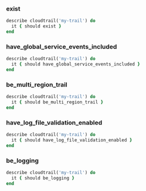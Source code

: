 ### exist

```ruby
describe cloudtrail('my-trail') do
  it { should exist }
end
```

### have_global_service_events_included

```ruby
describe cloudtrail('my-trail') do
  it { should have_global_service_events_included }
end
```

### be_multi_region_trail

```ruby
describe cloudtrail('my-trail') do
  it { should be_multi_region_trail }
end
```

### have_log_file_validation_enabled

```ruby
describe cloudtrail('my-trail') do
  it { should have_log_file_validation_enabled }
end
```

### be_logging

```ruby
describe cloudtrail('my-trail') do
  it { should be_logging }
end
```
